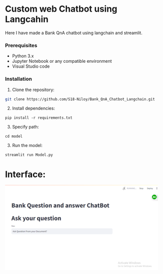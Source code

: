 # Custom web Chatbot using Langcahin

Here I have made a Bank QnA chatbot using langchain and streamlit. 

### Prerequisites

- Python 3.x
- Jupyter Notebook or any compatible environment
- Visual Studio code

### Installation

1. Clone the repository:

```bash
git clone https://github.com/S18-Niloy/Bank_QnA_Chatbot_Langchain.git
```
2. Install dependencies:
```
pip install -r requirements.txt
```
3. Specify path:
```
cd model
```
3. Run the model:
```
streamlit run Model.py
```

# Interface: 
![Example Image](BankQnA.png)
  

